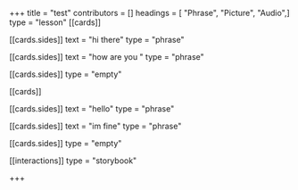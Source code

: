 +++
title = "test"
contributors = []
headings = [ "Phrase", "Picture", "Audio",]
type = "lesson"
[[cards]]

[[cards.sides]]
text = "hi there"
type = "phrase"

[[cards.sides]]
text = "how are you "
type = "phrase"

[[cards.sides]]
type = "empty"

[[cards]]

[[cards.sides]]
text = "hello"
type = "phrase"

[[cards.sides]]
text = "im fine"
type = "phrase"

[[cards.sides]]
type = "empty"

[[interactions]]
type = "storybook"

+++
